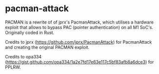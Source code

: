 # pacman-attack
PACMAN is a rewrite of of jprx's PacmanAttack, which utilises a hardware exploit that allows to bypass PAC (pointer authentication) on all M1 SoC's. Originally coded in Rust.

Credits to jprx (https://github.com/jprx/PacmanAttack) for PacmanAttack and creating the original PACMAN exploit.

Credits to opa334 (https://gist.github.com/opa334/1a2e7fd17e63e117c5bf83afb8a6dce3) for PPLRW.
